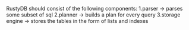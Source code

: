 RustyDB should consist of the following components:
1.parser -> parses some subset of sql
2.planner -> builds a plan for every query
3.storage engine -> stores the tables in the form of lists and indexes


